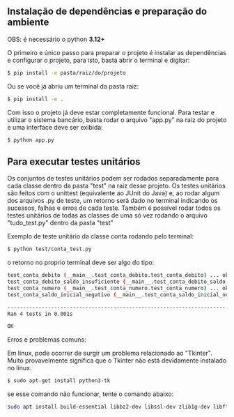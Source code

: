 
## Instalação de dependências e preparação do ambiente
OBS: é necessário o python **3.12+**

O primeiro e único passo para preparar o projeto é instalar as dependências e configurar o projeto, para isto, basta abrir o terminal e digitar:

```bash
$ pip install -e pasta/raiz/do/projeto
```

Ou se você já abriu um terminal da pasta raiz:

```bash
$ pip install -e .
```


Com isso o projeto já deve estar completamente funcional. Para testar e utilizar o sistema bancário, basta rodar o arquivo "app.py" na raiz do projeto e uma interface deve ser exibida:


```bash
$ python app.py
```

## Para executar testes unitários

Os conjuntos de testes unitários podem ser rodados separadamente para cada classe dentro da pasta "test" na raiz desse projeto. Os testes unitários são feitos com o unittest (equivalente ao JUnit do Java) e, ao rodar algum dos arquivos .py de teste, um retorno será dado no terminal indicando os sucessos, falhas e erros de cada teste. Também é possível rodar todos os testes unitários de todas as classes de uma só vez rodando o arquivo "tudo_test.py" dentro da pasta "test"

Exemplo de teste unitário da classe conta rodando pelo terminal:

```bash
$ python test/conta_test.py
```

o retorno no proprio terminal deve ser algo do tipo:

```bash
test_conta_debito (__main__.test_conta_debito.test_conta_debito) ... ok
test_conta_debito_saldo_insuficiente (__main__.test_conta_debito_saldo_insuficiente.test_conta_debito_saldo_insuficiente) ... ok
test_conta_numero (__main__.test_conta_numero.test_conta_numero) ... ok
test_conta_saldo_inicial_negativo (__main__.test_conta_saldo_inicial_negativo.test_conta_saldo_inicial_negativo) ... ok

----------------------------------------------------------------------
Ran 4 tests in 0.001s

OK
```

Erros e problemas comuns:

Em linux, pode ocorrer de surgir um problema relacionado ao "Tkinter". Muito provavelmente significa que o Tkinter não está devidamente instalado no linux.

```bash
$ sudo apt-get install python3-tk
```

se esse comando não funcionar, tente o comando abaixo:

```bash
sudo apt install build-essential libbz2-dev libssl-dev zlib1g-dev libffi-dev libreadline-dev libsqlite3-dev tk-dev -y
```
